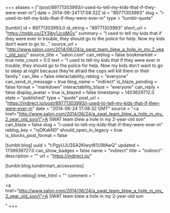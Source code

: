 +++
aliases = ["/post/89771303993/i-used-to-tell-my-kids-that-if-they-were-ever-in"]
date = 2014-06-24T17:08:32Z
id = "89771303993"
slug = "i-used-to-tell-my-kids-that-if-they-were-ever-in"
type = "tumblr-quote"

[tumblr]
id = 89771303993.0
id_string = "89771303993"
short_url = "https://tmblr.co/ZY3jby1JcoMGv"
summary = "I used to tell my kids that if they were ever in trouble, they should go to the police for help. Now my kids don’t want to go to..."
source_url = "http://www.salon.com/2014/06/24/a_swat_team_blew_a_hole_in_my_2_year_old_son/"
source_title = "salon.com"
can_reblog = false
bookmarklet = true
note_count = 0.0
text = "I used to tell my kids that if they were ever in trouble, they should go to the police for help. Now my kids don’t want to go to sleep at night because they’re afraid the cops will kill them or their family."
can_like = false
interactability_reblog = "everyone"
can_send_in_message = true
blog_name = "indirect"
is_blaze_pending = false
format = "markdown"
interactability_blaze = "everyone"
can_reply = false
display_avatar = true
is_blazed = false
timestamp = 1403629712.0
state = "published"
type = "quote"
post_url = "https://indirect.io/post/89771303993/i-used-to-tell-my-kids-that-if-they-were-ever-in"
date = "2014-06-24 17:08:32 GMT"
source = "<a href=\"http://www.salon.com/2014/06/24/a_swat_team_blew_a_hole_in_my_2_year_old_son/\">A SWAT team blew a hole in my 2-year-old son</a>"
can_blaze = false
slug = "i-used-to-tell-my-kids-that-if-they-were-ever-in"
reblog_key = "njOKskN0"
should_open_in_legacy = true
is_blocks_post_format = false

[tumblr.blog]
uuid = "t:PgyUJU3SA2Klwyt81UWAwQ"
updated = 1739939727.0
can_show_badges = false
name = "indirect"
title = "indirect"
description = ""
url = "https://indirect.io/"

[tumblr.blog.tumblrmart_accessories]

[tumblr.reblog]
tree_html = ""
comment = "<p><a href=\"http://www.salon.com/2014/06/24/a_swat_team_blew_a_hole_in_my_2_year_old_son/\">A SWAT team blew a hole in my 2-year-old son</a></p>"
+++
